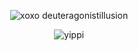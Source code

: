 <div align="center"> 

![xoxo deuteragonistillusion](https://komarev.com/ghpvc/?username=your-macaronidingdong) 
</div>


<div align="center">

![yippi](https://github.com/macaronidingdong/macaronidingdong/assets/158051381/62775bb2-7302-40fe-a2f0-ff715e7b7aaa)
</div>
